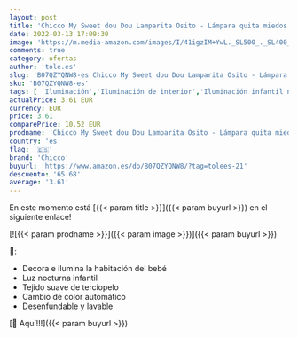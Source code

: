 ```yaml
---
layout: post
title: 'Chicco My Sweet dou Dou Lamparita Osito - Lámpara quita miedos anti oscuridad para bebés  tierno peluche  diseño oso'
date: 2022-03-13 17:09:30
image: 'https://m.media-amazon.com/images/I/41igzIM+YwL._SL500_._SL400_.jpg'
comments: true
category: ofertas
author: 'tole.es'
slug: 'B07QZYQNW8-es Chicco My Sweet dou Dou Lamparita Osito - Lámpara quita...'
sku: 'B07QZYQNW8-es'
tags: [ 'Iluminación','Iluminación de interior','Iluminación infantil nocturna','Lámparas e iluminación infantil','bebés','chicco', ]
actualPrice: 3.61 EUR
currency: EUR
price: 3.61
comparePrice: 10.52 EUR
prodname: 'Chicco My Sweet dou Dou Lamparita Osito - Lámpara quita miedos anti oscuridad para bebés  tierno peluche  diseño oso'
country: 'es'
flag: '🇪🇸'
brand: 'Chicco'
buyurl: 'https://www.amazon.es/dp/B07QZYQNW8/?tag=tolees-21'
descuento: '65.68'
average: '3.61'
---
```


En este momento está [{{< param title >}}]({{< param buyurl >}}) en el siguiente enlace!

[![{{< param prodname >}}]({{< param image >}})]({{< param buyurl >}})

🔎:

- Decora e ilumina la habitación del bebé
- Luz nocturna infantil
- Tejido suave de terciopelo
- Cambio de color automático
- Desenfundable y lavable

[🛒 Aquí!!!]({{< param buyurl >}})

